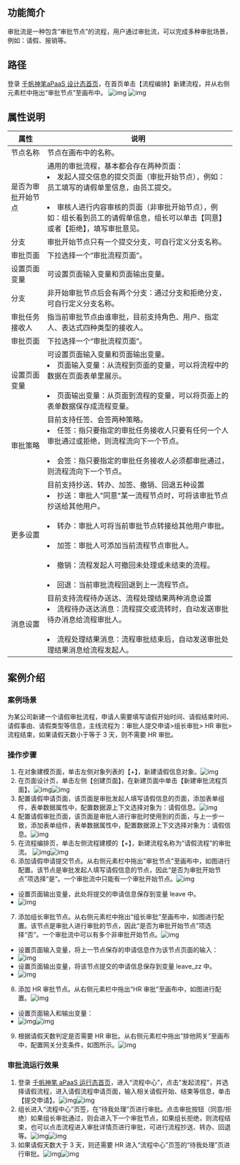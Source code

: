 
## 功能简介

审批流是一种包含“审批节点”的流程，用户通过审批流，可以完成多种审批场景，例如：请假、报销等。

## 路径

登录 [千帆神笔aPaaS 设计态首页](https://apaas.cloud.tencent.com/)，在首页单击【流程编排】新建流程，并从右侧元素栏中拖出“审批节点”至画布中。
![img](https://main.qcloudimg.com/raw/63f5e8fdea86f6260bf120f7e1aeb66d.png)
![img](https://main.qcloudimg.com/raw/2cb2ed4feb8a23f0040bf618a3c1dd45.png)

## 属性说明

| 属性               | 说明                                                                                                                                                                                                                                                                                                                                                            |
| ------------------ | --------------------------------------------------------------------------------------------------------------------------------------------------------------------------------------------------------------------------------------------------------------------------------------------------------------------------------------------------------------- |
| 节点名称           | 节点在画布中的名称。                                                                                                                                                                                                                                                                                                                                            |
| 是否为审批开始节点 | 通用的审批流程，基本都会存在两种页面：<br /><li>发起人提交信息的提交页面（审批开始节点），例如：员工填写的请假单里信息，由员工提交。</li><br /><li>审核人进行内容审核的页面（非审批开始节点），例如：组长看到员工的请假单信息，组长可以单击【同意】或者【拒绝】，填写审批意见。</li>                                                                            |
| 分支               | 审批开始节点只有一个提交分支，可自行定义分支名称。                                                                                                                                                                                                                                                                                                              |
| 审批页面           | 下拉选择一个“审批流程页面”。                                                                                                                                                                                                                                                                                                                                    |
| 设置页面变量       | 可设置页面输入变量和页面输出变量。                                                                                                                                                                                                                                                                                                                              |
| 分支               | 非开始审批节点后会有两个分支：通过分支和拒绝分支，可自行定义分支名称。                                                                                                                                                                                                                                                                                          |
| 审批任务接收人     | 指当前审批节点由谁审批，目前支持角色、用户、指定人、表达式四种类型的接收人。                                                                                                                                                                                                                                                                                    |
| 审批页面           | 下拉选择一个“审批流程页面”。                                                                                                                                                                                                                                                                                                                                    |
| 设置页面变量       | 可设置页面输入变量和页面输出变量。<br /><li>页面输入变量：从流程到页面的变量，可以将流程中的数据在页面表单里展示。</li><br /><li>页面输出变量：从页面到流程的变量，可以将页面上的表单数据保存成流程变量。</li>                                                                                                                                                  |
| 审批策略           | 目前支持任签、会签两种策略。<br /><li>任签：指只要指定的审批任务接收人只要有任何一个人审批通过或拒绝，则流程流向下一个节点。</li><br /><li>会签：指只要指定的审批任务接收人必须都审批通过，则流程流向下一个节点。</li>                                                                                                                                          |
| 更多设置           | 目前支持抄送、转办、加签、撤销、回退五种设置<br /><li>抄送：审批人"同意"某一流程节点时，可将该审批节点抄送给其他用户。</li><br /><li>转办：审批人可将当前审批节点转接给其他用户审批。</li><br /><li>加签：审批人可添加当前流程节点审批人。</li><br /><li>撤销：流程发起人可撤回未处理或未结束的流程。</li><br /><li>回退：当前审批流程回退到上一流程节点。</li> |
| 消息设置           | 目前支持流程待办送达、流程处理结果两种消息设置<br /><li>流程待办送达消息：流程提交或流转时，自动发送审批待办消息给流程审批人。</li><br /><li>流程处理结果消息：流程审批结束后，自动发送审批处理结果消息给流程发起人。</li>                                                                                                                                      |

## 案例介绍

### 案例场景

为某公司新建一个请假审批流程，申请人需要填写请假开始时间、请假结束时间、请假事由、请假类型等信息，主线流程为：审批人提交申请>组长审批> HR 审批>流程结束，如果请假天数小于等于 3 天，则不需要 HR 审批。

### 操作步骤

1. 在对象建模页面，单击左侧对象列表的【+】，新建请假信息对象。![img](https://qcloudimg.tencent-cloud.cn/raw/681ed2076f6bb223aa9f6c22a5236982.png)
2. 在页面设计页，单击左侧【创建页面】，在新建页面中单击【新建审批流程页面】。![img](https://qcloudimg.tencent-cloud.cn/raw/9f771b3d68ce608ee73c427891ac445b.png)![img](https://qcloudimg.tencent-cloud.cn/raw/3a310d15d36d97967e9df028a13dc5f7.png)
3. 配置请假申请页面，该页面是审批发起人填写请假信息的页面，添加表单组件，表单数据属性中，配置数据源上下文选择对象为：请假信息。![img](https://qcloudimg.tencent-cloud.cn/raw/a94aa4f4baf3bd058b4880576f3f0c55.png)
4. 配置请假审批页面，该页面是审批人进行审批时使用到的页面，与上一步一致，添加表单组件，表单数据属性中，配置数据源上下文选择对象为：请假信息。![img](https://qcloudimg.tencent-cloud.cn/raw/23e05b73a19ca9984bbd248d44c45ca7.png)
5. 在流程编排页，单击左侧流程建模的【+】，新建流程名称为“请假流程”的审批流。 ![img](https://qcloudimg.tencent-cloud.cn/raw/b375e39cfbe49b1335ca793b9ec83674.png)![img](https://qcloudimg.tencent-cloud.cn/raw/44eb1e3c7aab3a2b5371aaa4f37770b8.png)
6. 添加请假申请提交节点。从右侧元素栏中拖出"审批节点"至画布中，如图进行配置。该节点是审批发起人填写请假信息的节点，因此“是否为审批开始节点”项选择“是”。一个审批流中只能有一个审批开始节点。![img](https://qcloudimg.tencent-cloud.cn/raw/5f28e9e223e168cf90dc556461cd8fd5.png)

- 设置页面输出变量，此处将提交的申请信息保存到变量 leave 中。
- ![img](https://qcloudimg.tencent-cloud.cn/raw/c1bb4a88ae4ef40620203582b7824333.png)

7. 添加组长审批节点。从右侧元素栏中拖出“组长审批”至画布中，如图进行配置。该节点是审批人进行审批的节点，因此“是否为审批开始节点”项选择“否”。一个审批流中可以有多个非审批开始节点。![img](https://qcloudimg.tencent-cloud.cn/raw/52b79f71b71ce8543f2d8be7bb5dd5f2.png)

- 设置页面输入变量，将上一节点保存的申请信息作为该节点页面的输入：
- ![img](https://qcloudimg.tencent-cloud.cn/raw/782bb173bc1727cf4f2888347cb28863.png)
- 设置页面输出变量，将该节点提交的申请信息保存到变量 leave_zz 中。
- ![img](https://qcloudimg.tencent-cloud.cn/raw/12b75b24a4371a5e33b73fcdd7dd8b3e.png)

8. 添加 HR 审批节点。从右侧元素栏中拖出“HR 审批”至画布中，如图进行配置。![img](https://qcloudimg.tencent-cloud.cn/raw/3d44bf05a3bc30007c61f27d29f5d8f9.png)

- 设置页面输入和输出变量：
- ![img](https://qcloudimg.tencent-cloud.cn/raw/4a28b1aa72522f54d9891b65a98f47dc.png)![img](https://qcloudimg.tencent-cloud.cn/raw/55b862f0f52b21946039abf76ec60f55.png)

9. 根据请假天数判定是否需要 HR 审批。从右侧元素栏中拖出“排他网关”至画布中，配置网关分支条件，如图所示。![img](https://qcloudimg.tencent-cloud.cn/raw/07472686df4c5d1b4a55657408dde203.png)

### 审批流运行效果

1. 登录 [千帆神笔 aPaaS 运行态首页](https://apaas.cloud.tencent.com/)，进入“流程中心”，点击"发起流程"，并选择请假流程，进入请假流程申请页面，输入相关请假开始、结束等信息，单击【提交申请】。![img](https://qcloudimg.tencent-cloud.cn/raw/ed1e21a1b3b020ad8892d3639b213631.png)![img](https://qcloudimg.tencent-cloud.cn/raw/d41f467cb738b1beb17b74781391adae.png)
2. 组长进入“流程中心”页签，在“待我处理”页进行审批。点击审批按钮（同意/拒绝）如果组长审批通过，则会进入下一个审批节点，如果组长拒绝，则流程结束，也可以点击流程进入审批详情页进行审批，可进行流程抄送、转办、回退等。![img](https://qcloudimg.tencent-cloud.cn/raw/c2442de69b18a6278d88a5c7a2ad6172.png)![img](https://qcloudimg.tencent-cloud.cn/raw/672b55939fb78507bbf4aec9aefa33d0.png)
3. 如果请假天数大于 3 天，则还需要 HR 进入“流程中心”页签的“待我处理”页进行审批。![img](https://qcloudimg.tencent-cloud.cn/raw/8a77c46a9252afa52edf2bbc4dd3e2ed.png)![img](https://qcloudimg.tencent-cloud.cn/raw/9a319a7b01df407004f0b5b7e38d784d.png)



